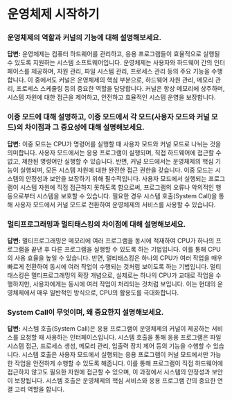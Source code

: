 # 운영체제 시작하기 

### **운영체제의 역할과 커널의 기능에 대해 설명해보세요.**

**답변:**
운영체제는 컴퓨터 하드웨어를 관리하고, 응용 프로그램들이 효율적으로 실행될 수 있도록 지원하는 시스템 소프트웨어입니다. 운영체제는 사용자와 하드웨어 간의 인터페이스를 제공하며, 자원 관리, 파일 시스템 관리, 프로세스 관리 등의 주요 기능을 수행합니다. 이 중에서도 커널은 운영체제의 핵심 부분으로, 하드웨어 자원 관리, 메모리 관리, 프로세스 스케줄링 등의 중요한 역할을 담당합니다. 커널은 항상 메모리에 상주하며, 시스템 자원에 대한 접근을 제어하고, 안전하고 효율적인 시스템 운영을 보장합니다.

### **이중 모드에 대해 설명하고, 이중 모드에서 각 모드(사용자 모드와 커널 모드)의 차이점과 그 중요성에 대해 설명해보세요.**

**답변:**
이중 모드는 CPU가 명령어를 실행할 때 사용자 모드와 커널 모드로 나뉘는 것을 의미합니다. 사용자 모드에서는 응용 프로그램이 실행되며, 직접 하드웨어에 접근할 수 없고, 제한된 명령어만 실행할 수 있습니다. 반면, 커널 모드에서는 운영체제의 핵심 기능이 실행되며, 모든 시스템 자원에 대한 완전한 접근 권한을 갖습니다. 이중 모드는 시스템의 안정성과 보안을 보장하기 위해 필수적입니다. 사용자 모드에서 실행되는 프로그램이 시스템 자원에 직접 접근하지 못하도록 함으로써, 프로그램의 오류나 악의적인 행동으로부터 시스템을 보호할 수 있습니다. 필요한 경우 시스템 호출(System Call)을 통해 사용자 모드에서 커널 모드로 전환하여 운영체제의 서비스를 사용할 수 있습니다.

### **멀티프로그래밍과 멀티태스킹의 차이점에 대해 설명해보세요.**

**답변:**
멀티프로그래밍은 메모리에 여러 프로그램을 동시에 적재하여 CPU가 하나의 프로그램을 끝낸 후 다른 프로그램을 실행할 수 있도록 하는 기법입니다. 이를 통해 CPU의 사용 효율을 높일 수 있습니다. 반면, 멀티태스킹은 하나의 CPU가 여러 작업을 매우 빠르게 전환하여 동시에 여러 작업이 수행되는 것처럼 보이도록 하는 기법입니다. 멀티태스킹은 멀티프로그래밍의 확장 개념으로, 실제로는 하나의 CPU가 교대로 작업을 수행하지만, 사용자에게는 동시에 여러 작업이 처리되는 것처럼 보입니다. 이는 현대의 운영체제에서 매우 일반적인 방식으로, CPU의 활용도를 극대화합니다.

### **System Call이 무엇이며, 왜 중요한지 설명해보세요.**

**답변:**
시스템 호출(System Call)은 응용 프로그램이 운영체제의 커널이 제공하는 서비스를 요청할 때 사용하는 인터페이스입니다. 시스템 호출을 통해 응용 프로그램은 파일 시스템 접근, 프로세스 생성, 메모리 관리, 입출력 장치 제어 등의 기능을 수행할 수 있습니다. 시스템 호출은 사용자 모드에서 실행되는 응용 프로그램이 커널 모드에서만 가능한 작업을 안전하게 수행할 수 있도록 해줍니다. 이를 통해 프로그램이 직접 하드웨어에 접근하지 않고도 필요한 자원에 접근할 수 있으며, 이 과정에서 시스템의 안정성과 보안이 보장됩니다. 시스템 호출은 운영체제의 핵심 서비스와 응용 프로그램 간의 중요한 연결 고리 역할을 합니다.
